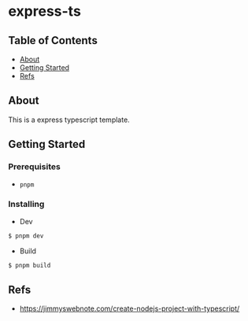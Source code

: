 # express-ts

## Table of Contents

- [About](#about)
- [Getting Started](#getting_started)
- [Refs](#refs)

## About <a name = "about"></a>

This is a express typescript template.

## Getting Started <a name = "getting_started"></a>

### Prerequisites

- `pnpm`

### Installing

- Dev

```bash
$ pnpm dev
```

- Build

```bash
$ pnpm build
```

## Refs <a name = "refs"></a>

- https://jimmyswebnote.com/create-nodejs-project-with-typescript/

